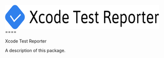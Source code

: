 <img align="center" src="./Sources/Lib/Html/XcodeTestReporter.svg" height="80px">
====

Xcode Test Reporter


A description of this package.
